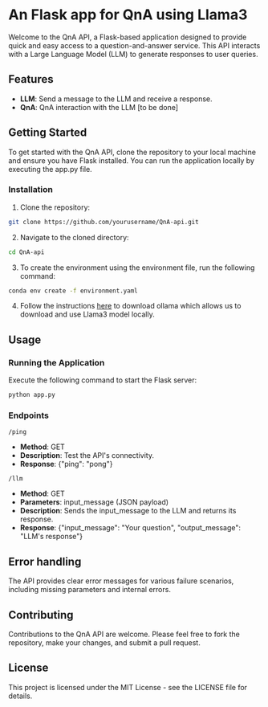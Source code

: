 
# An Flask app for QnA using Llama3

Welcome to the QnA API, a Flask-based application designed to provide quick and easy access to a question-and-answer service. This API interacts with a Large Language Model (LLM) to generate responses to user queries.

## Features

- **LLM**: Send a message to the LLM and receive a response.
- **QnA**: QnA interaction with the LLM [to be done]

## Getting Started

To get started with the QnA API, clone the repository to your local machine and ensure you have Flask installed. You can run the application locally by executing the app.py file.

### Installation

1. Clone the repository:

```bash
git clone https://github.com/yourusername/QnA-api.git
```

2. Navigate to the cloned directory:
```bash
cd QnA-api
```

3. To create the environment using the environment file, run the following command:

```bash
conda env create -f environment.yaml
```

4. Follow the instructions [here](https://python.langchain.com/v0.2/docs/integrations/chat/ollama/) to download ollama which allows us to download and use Llama3 model locally.

## Usage

### Running the Application

Execute the following command to start the Flask server:

```bash
python app.py
```

### Endpoints

`/ping`

- **Method**: GET
- **Description**: Test the API's connectivity.
- **Response**: {"ping": "pong"}

`/llm`

- **Method**: GET
- **Parameters**: input_message (JSON payload)
- **Description**: Sends the input_message to the LLM and returns its response.
- **Response**: {"input_message": "Your question", "output_message": "LLM's response"}

## Error handling

The API provides clear error messages for various failure scenarios, including missing parameters and internal errors.

## Contributing

Contributions to the QnA API are welcome. Please feel free to fork the repository, make your changes, and submit a pull request.

## License

This project is licensed under the MIT License - see the LICENSE file for details.
